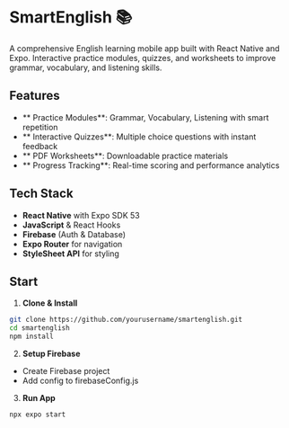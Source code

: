 # SmartEnglish 📚

A comprehensive English learning mobile app built with React Native and Expo. Interactive practice modules, quizzes, and worksheets to improve grammar, vocabulary, and listening skills.

##  Features

- ** Practice Modules**: Grammar, Vocabulary, Listening with smart repetition
- ** Interactive Quizzes**: Multiple choice questions with instant feedback
- ** PDF Worksheets**: Downloadable practice materials
- ** Progress Tracking**: Real-time scoring and performance analytics

##  Tech Stack

- **React Native** with Expo SDK 53
- **JavaScript** & React Hooks
- **Firebase** (Auth & Database)
- **Expo Router** for navigation
- **StyleSheet API** for styling

## Start

1. **Clone & Install**
  ```bash
  git clone https://github.com/yourusername/smartenglish.git
  cd smartenglish
  npm install
```
2. **Setup Firebase**
- Create Firebase project
- Add config to firebaseConfig.js
  
3. **Run App**
 ```bash
npx expo start
```

